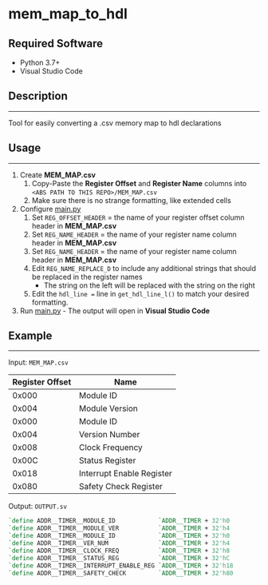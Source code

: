 # mem_map_to_hdl

## Required Software

* Python 3.7+
* Visual Studio Code

## Description

---

Tool for easily converting a .csv memory map to hdl declarations

## Usage

---

1. Create **MEM_MAP.csv**
   1. Copy-Paste the **Register Offset** and **Register Name** columns into `<ABS PATH TO THIS REPO>/MEM_MAP.csv`
   2. Make sure there is no strange formatting, like extended cells
2. Configure [main.py](main.py)  
   1. Set `REG_OFFSET_HEADER` = the name of your register offset column header in **MEM_MAP.csv**
   2. Set `REG_NAME_HEADER` = the name of your register name column header in **MEM_MAP.csv**
   3. Set `REG_NAME_HEADER` = the name of your register name column header in **MEM_MAP.csv**
   4. Edit `REG_NAME_REPLACE_D` to include any additional strings that should be replaced in the register names
        * The string on the left will be replaced with the string on the right
   5. Edit the `hdl_line =` line in `get_hdl_line_l()` to match your desired formatting.
3. Run [main.py](main.py) - The output will open in **Visual Studio Code**

## Example

---

Input: `MEM_MAP.csv`

Register Offset | Name
----------------|------
0x000           | Module ID
0x004           | Module Version
0x000           | Module ID
0x004           | Version Number
0x008           | Clock Frequency
0x00C           | Status Register
0x018           | Interrupt Enable Register
0x080           | Safety Check Register

Output: `OUTPUT.sv`

```systemverilog
`define ADDR__TIMER__MODULE_ID            `ADDR__TIMER + 32'h0
`define ADDR__TIMER__MODULE_VER           `ADDR__TIMER + 32'h4
`define ADDR__TIMER__MODULE_ID            `ADDR__TIMER + 32'h0
`define ADDR__TIMER__VER_NUM              `ADDR__TIMER + 32'h4
`define ADDR__TIMER__CLOCK_FREQ           `ADDR__TIMER + 32'h8
`define ADDR__TIMER__STATUS_REG           `ADDR__TIMER + 32'hC
`define ADDR__TIMER__INTERRUPT_ENABLE_REG `ADDR__TIMER + 32'h18
`define ADDR__TIMER__SAFETY_CHECK         `ADDR__TIMER + 32'h80
```
